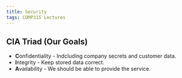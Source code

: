 ```yaml
---
title: Security
tags: COMP315 Lectures
---
```

## CIA Triad (Our Goals)

* **C**onfidentiality - Indcluding company secrets and customer data.
* **I**ntegrity - Keep stored data correct.
* **A**vailability - We should be able to provide the service.